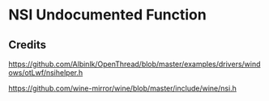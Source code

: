 # NSI Undocumented Function

## Credits

https://github.com/Albinlk/OpenThread/blob/master/examples/drivers/windows/otLwf/nsihelper.h

https://github.com/wine-mirror/wine/blob/master/include/wine/nsi.h